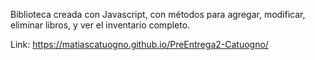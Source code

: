 Biblioteca creada con Javascript, con métodos para agregar, modificar, eliminar libros, y ver el inventario completo.

Link: https://matiascatuogno.github.io/PreEntrega2-Catuogno/